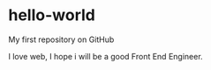 # hello-world
My first repository on GitHub 

I love web, I hope i will be a good Front End Engineer. 
